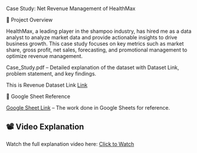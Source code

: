 Case Study: Net Revenue Management of HealthMax

📌 Project Overview

HealthMax, a leading player in the shampoo industry, has hired me as a data analyst to analyze market data and provide actionable insights to drive business growth. This case study focuses on key metrics such as market share, gross profit, net sales, forecasting, and promotional management to optimize revenue management.

Case_Study.pdf – Detailed explanation of the dataset with Dataset Link, problem statement, and key findings.

This is Revenue Dataset Link [Link](https://docs.google.com/spreadsheets/d/1dBxEBLh11arVneakAXcrcLFeEDJ-FO1svFs0sy1HKFo/edit?usp=sharing)

📂 Google Sheet Reference

[Google Sheet Link](https://docs.google.com/spreadsheets/d/1Y0O4Aa-DLq4fVWjSHTGW-AXT2hUTqZwFAA7hGx_blAk/edit?gid=1245267766#gid=1245267766) – The work done in Google Sheets for reference.

## 📽️ Video Explanation  

Watch the full explanation video here: [Click to Watch](https://drive.google.com/file/d/1BGHpv-Xaggqewiyu5L1CkrNKnhU_IbkI/view)
